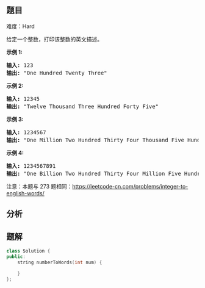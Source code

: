 
## 题目
难度：Hard
<p>给定一个整数，打印该整数的英文描述。</p>

<p><strong>示例 1:</strong></p>

<pre>
<strong>输入:</strong> 123
<strong>输出:</strong> "One Hundred Twenty Three"
</pre>

<p><strong>示例 2:</strong></p>

<pre>
<strong>输入:</strong> 12345
<strong>输出:</strong> "Twelve Thousand Three Hundred Forty Five"</pre>

<p><strong>示例 3:</strong></p>

<pre>
<strong>输入:</strong> 1234567
<strong>输出:</strong> "One Million Two Hundred Thirty Four Thousand Five Hundred Sixty Seven"</pre>

<p><strong>示例 4:</strong></p>

<pre>
<strong>输入:</strong> 1234567891
<strong>输出:</strong> "One Billion Two Hundred Thirty Four Million Five Hundred Sixty Seven Thousand Eight Hundred Ninety One"</pre>

<p>注意：本题与 273 题相同：<a href="https://leetcode-cn.com/problems/integer-to-english-words/">https://leetcode-cn.com/problems/integer-to-english-words/</a></p>

## 分析

## 题解
```cpp
class Solution {
public:
    string numberToWords(int num) {

    }
};
```